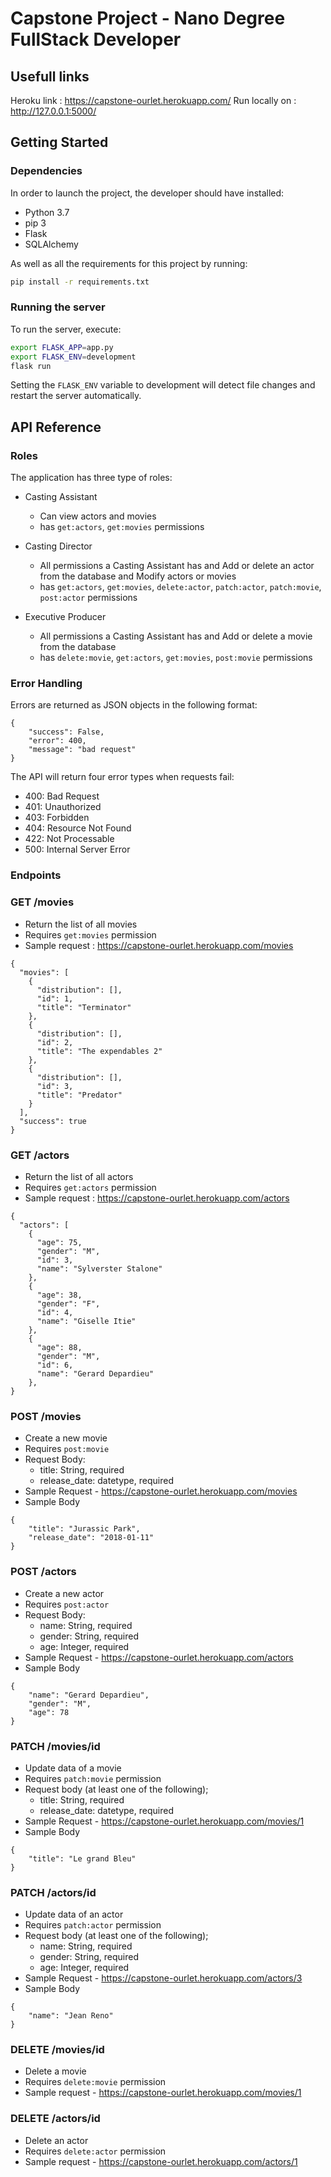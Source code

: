 # Capstone Project - Nano Degree FullStack Developer

## Usefull links

Heroku link : https://capstone-ourlet.herokuapp.com/ 
Run locally on : http://127.0.0.1:5000/

## Getting Started

### Dependencies

In order to launch the project, the developer should have installed:

* Python 3.7
* pip 3
* Flask
* SQLAlchemy

As well as all the requirements for this project by running:

```bash
pip install -r requirements.txt
```
### Running the server

To run the server, execute:
```bash
export FLASK_APP=app.py
export FLASK_ENV=development
flask run
```

Setting the `FLASK_ENV` variable to development will detect file changes and restart the server automatically.

## API Reference
### Roles
The application has three type of roles:
- Casting Assistant
    - Can view actors and movies
    - has `get:actors`, `get:movies` permissions

- Casting Director
    - All permissions a Casting Assistant has and Add or delete an actor from the database and Modify actors or movies
    - has `get:actors`, `get:movies`, `delete:actor`, `patch:actor`, `patch:movie`, `post:actor` permissions

- Executive Producer
    - All permissions a Casting Assistant has and Add or delete a movie from the database
    - has `delete:movie`, `get:actors`, `get:movies`, `post:movie` permissions

### Error Handling
Errors are returned as JSON objects in the following format:

```
{
    "success": False, 
    "error": 400,
    "message": "bad request"
}
```

The API will return four error types when requests fail:
* 400: Bad Request
* 401: Unauthorized
* 403: Forbidden
* 404: Resource Not Found
* 422: Not Processable
* 500: Internal Server Error

### Endpoints
### GET /movies
* Return the list of all movies
* Requires `get:movies` permission
* Sample request : https://capstone-ourlet.herokuapp.com/movies

```
{
  "movies": [
    {
      "distribution": [], 
      "id": 1, 
      "title": "Terminator"
    }, 
    {
      "distribution": [], 
      "id": 2, 
      "title": "The expendables 2"
    }, 
    {
      "distribution": [], 
      "id": 3, 
      "title": "Predator"
    }
  ], 
  "success": true
}
```

### GET /actors
* Return the list of all actors
* Requires `get:actors` permission
* Sample request : https://capstone-ourlet.herokuapp.com/actors

```
{
  "actors": [
    {
      "age": 75, 
      "gender": "M", 
      "id": 3, 
      "name": "Sylverster Stalone"
    }, 
    {
      "age": 38, 
      "gender": "F", 
      "id": 4, 
      "name": "Giselle Itie"
    }, 
    {
      "age": 88, 
      "gender": "M", 
      "id": 6, 
      "name": "Gerard Depardieu"
    }, 
}
```

### POST /movies
* Create a new movie
* Requires `post:movie`
* Request Body:
    - title: String, required
    - release_date: datetype, required
* Sample Request - https://capstone-ourlet.herokuapp.com/movies
* Sample Body
```
{
    "title": "Jurassic Park", 
    "release_date": "2018-01-11"
}
```

### POST /actors
* Create a new actor
* Requires `post:actor`
* Request Body:
    - name: String, required
    - gender: String, required
    - age: Integer, required
* Sample Request - https://capstone-ourlet.herokuapp.com/actors
* Sample Body
```
{
    "name": "Gerard Depardieu", 
    "gender": "M", 
    "age": 78
}
```
### PATCH /movies/id
* Update data of a movie
* Requires `patch:movie` permission
* Request body (at least one of the following);
    - title: String, required
    - release_date: datetype, required
* Sample Request - https://capstone-ourlet.herokuapp.com/movies/1
* Sample Body 
```
{
    "title": "Le grand Bleu"
}
```
### PATCH /actors/id
* Update data of an actor
* Requires `patch:actor` permission
* Request body (at least one of the following);
    - name: String, required
    - gender: String, required
    - age: Integer, required
* Sample Request - https://capstone-ourlet.herokuapp.com/actors/3
* Sample Body 
```
{
    "name": "Jean Reno"
}
```
### DELETE /movies/id
* Delete a movie
* Requires `delete:movie` permission
* Sample request - https://capstone-ourlet.herokuapp.com/movies/1

### DELETE /actors/id
* Delete an actor
* Requires `delete:actor` permission
* Sample request - https://capstone-ourlet.herokuapp.com/actors/1

